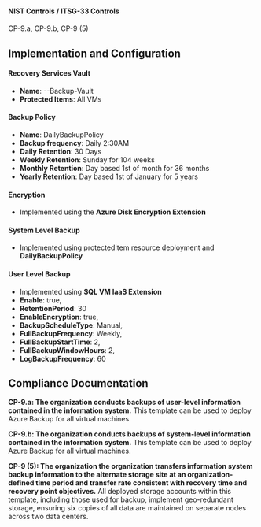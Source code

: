#### NIST Controls / ITSG-33 Controls

CP-9.a, CP-9.b, CP-9 (5)

## Implementation and Configuration

#### Recovery Services Vault

- **Name**: <subscription>-<deployment>-Backup-Vault
- **Protected Items**: All VMs

#### Backup Policy

- **Name**: DailyBackupPolicy
- **Backup frequency**: Daily 2:30AM
- **Daily Retention**: 30 Days
- **Weekly Retention**: Sunday for 104 weeks
- **Monthly Retention**: Day based 1st of month for 36 months
- **Yearly Retention**: Day based 1st of January for 5 years

#### Encryption

- Implemented using the **Azure Disk Encryption Extension**

#### System Level Backup

- Implemented using protectedItem resource deployment and **DailyBackupPolicy**

#### User Level Backup

- Implemented using **SQL VM IaaS Extension**
- **Enable**: true,
- **RetentionPeriod**: 30
- **EnableEncryption**: true,
- **BackupScheduleType**: Manual,
- **FullBackupFrequency**: Weekly,
- **FullBackupStartTime**: 2,
- **FullBackupWindowHours**: 2,
- **LogBackupFrequency**: 60

## Compliance Documentation

**CP-9.a: The organization conducts backups of user-level information contained in the information system.**
This template can be used to deploy Azure Backup for all virtual machines. 

**CP-9.b: The organization conducts backups of system-level information contained in the information system.**
This template can be used to deploy Azure Backup for all virtual machines. 

**CP-9 (5): The organization the organization transfers information system backup information to the alternate storage site at an organization-defined time period and transfer rate consistent with recovery time and recovery point objectives.**
All deployed storage accounts within this template, including those used for backup, implement geo-redundant storage, ensuring six copies of all data are maintained on separate nodes across two data centers.